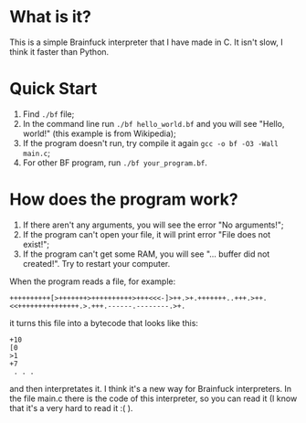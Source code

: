 # What is it?
This is a simple Brainfuck interpreter that I have made in C. It isn't slow, I think it faster than Python.
# Quick Start
1. Find `./bf` file;
2. In the command line run `./bf hello_world.bf` and you will see "Hello, world!" (this example is from Wikipedia);
3. If the program doesn't run, try compile it again `gcc -o bf -O3 -Wall main.c`;
4. For other BF program, run `./bf your_program.bf`.
# How does the program work?
1. If there aren't any arguments, you will see the error "No arguments!";
2. If the program can't open your file, it will print error "File does not exist!";
3. If the program can't get some RAM, you will see "... buffer did not created!". Try to restart your computer.

When the program reads a file, for example:
```
++++++++++[>+++++++>++++++++++>+++<<<-]>++.>+.+++++++..+++.>++.<<+++++++++++++++.>.+++.------.--------.>+.
```
it turns this file into a bytecode that looks like this:
```
+10
[0
>1
+7
 . . .
```
and then interpretates it. I think it's a new way for Brainfuck interpreters. In the file main.c there is the code of this interpreter, so you can read it (I know that it's a very hard to read it :(  ).
